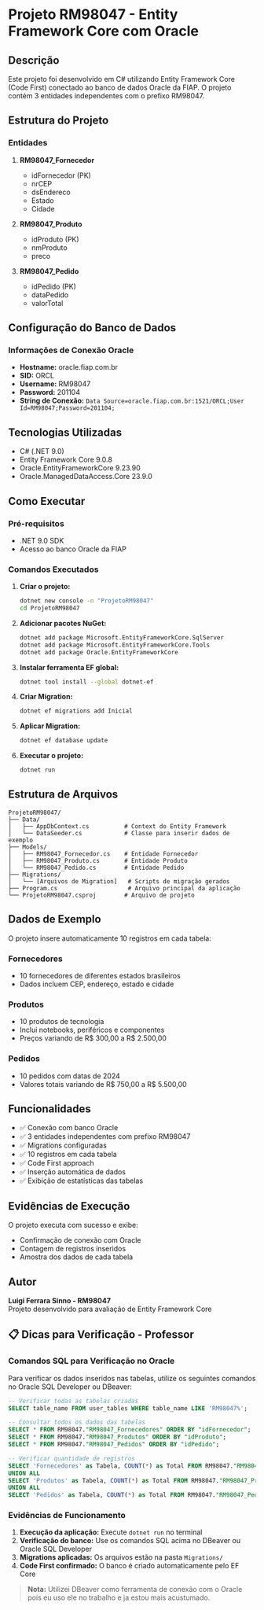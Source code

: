 # Projeto RM98047 - Entity Framework Core com Oracle

## Descrição
Este projeto foi desenvolvido em C# utilizando Entity Framework Core (Code First) conectado ao banco de dados Oracle da FIAP. O projeto contém 3 entidades independentes com o prefixo RM98047.

## Estrutura do Projeto

### Entidades
1. **RM98047_Fornecedor**
   - idFornecedor (PK)
   - nrCEP
   - dsEndereco
   - Estado
   - Cidade

2. **RM98047_Produto**
   - idProduto (PK)
   - nmProduto
   - preco

3. **RM98047_Pedido**
   - idPedido (PK)
   - dataPedido
   - valorTotal

## Configuração do Banco de Dados

### Informações de Conexão Oracle
- **Hostname:** oracle.fiap.com.br
- **SID:** ORCL
- **Username:** RM98047
- **Password:** 201104
- **String de Conexão:** `Data Source=oracle.fiap.com.br:1521/ORCL;User Id=RM98047;Password=201104;`

## Tecnologias Utilizadas
- C# (.NET 9.0)
- Entity Framework Core 9.0.8
- Oracle.EntityFrameworkCore 9.23.90
- Oracle.ManagedDataAccess.Core 23.9.0

## Como Executar

### Pré-requisitos
- .NET 9.0 SDK
- Acesso ao banco Oracle da FIAP

### Comandos Executados

1. **Criar o projeto:**
   ```bash
   dotnet new console -n "ProjetoRM98047"
   cd ProjetoRM98047
   ```

2. **Adicionar pacotes NuGet:**
   ```bash
   dotnet add package Microsoft.EntityFrameworkCore.SqlServer
   dotnet add package Microsoft.EntityFrameworkCore.Tools
   dotnet add package Oracle.EntityFrameworkCore
   ```

3. **Instalar ferramenta EF global:**
   ```bash
   dotnet tool install --global dotnet-ef
   ```

4. **Criar Migration:**
   ```bash
   dotnet ef migrations add Inicial
   ```

5. **Aplicar Migration:**
   ```bash
   dotnet ef database update
   ```

6. **Executar o projeto:**
   ```bash
   dotnet run
   ```

## Estrutura de Arquivos

```
ProjetoRM98047/
├── Data/
│   ├── AppDbContext.cs          # Context do Entity Framework
│   └── DataSeeder.cs            # Classe para inserir dados de exemplo
├── Models/
│   ├── RM98047_Fornecedor.cs    # Entidade Fornecedor
│   ├── RM98047_Produto.cs       # Entidade Produto
│   └── RM98047_Pedido.cs        # Entidade Pedido
├── Migrations/
│   └── [Arquivos de Migration]   # Scripts de migração gerados
├── Program.cs                    # Arquivo principal da aplicação
└── ProjetoRM98047.csproj        # Arquivo de projeto
```

## Dados de Exemplo

O projeto insere automaticamente 10 registros em cada tabela:

### Fornecedores
- 10 fornecedores de diferentes estados brasileiros
- Dados incluem CEP, endereço, estado e cidade

### Produtos
- 10 produtos de tecnologia
- Inclui notebooks, periféricos e componentes
- Preços variando de R$ 300,00 a R$ 2.500,00

### Pedidos
- 10 pedidos com datas de 2024
- Valores totais variando de R$ 750,00 a R$ 5.500,00

## Funcionalidades

- ✅ Conexão com banco Oracle
- ✅ 3 entidades independentes com prefixo RM98047
- ✅ Migrations configuradas
- ✅ 10 registros em cada tabela
- ✅ Code First approach
- ✅ Inserção automática de dados
- ✅ Exibição de estatísticas das tabelas

## Evidências de Execução

O projeto executa com sucesso e exibe:
- Confirmação de conexão com Oracle
- Contagem de registros inseridos
- Amostra dos dados de cada tabela

## Autor
**Luigi Ferrara Sinno - RM98047**  
Projeto desenvolvido para avaliação de Entity Framework Core

## 📋 Dicas para Verificação - Professor

### Comandos SQL para Verificação no Oracle

Para verificar os dados inseridos nas tabelas, utilize os seguintes comandos no Oracle SQL Developer ou DBeaver:

```sql
-- Verificar todas as tabelas criadas
SELECT table_name FROM user_tables WHERE table_name LIKE 'RM98047%';

-- Consultar todos os dados das tabelas
SELECT * FROM RM98047."RM98047_Fornecedores" ORDER BY "idFornecedor";
SELECT * FROM RM98047."RM98047_Produtos" ORDER BY "idProduto";  
SELECT * FROM RM98047."RM98047_Pedidos" ORDER BY "idPedido";

-- Verificar quantidade de registros
SELECT 'Fornecedores' as Tabela, COUNT(*) as Total FROM RM98047."RM98047_Fornecedores"
UNION ALL
SELECT 'Produtos' as Tabela, COUNT(*) as Total FROM RM98047."RM98047_Produtos"
UNION ALL  
SELECT 'Pedidos' as Tabela, COUNT(*) as Total FROM RM98047."RM98047_Pedidos";
```

### Evidências de Funcionamento

1. **Execução da aplicação:** Execute `dotnet run` no terminal
2. **Verificação do banco:** Use os comandos SQL acima no DBeaver ou Oracle SQL Developer
3. **Migrations aplicadas:** Os arquivos estão na pasta `Migrations/`
4. **Code First confirmado:** O banco é criado automaticamente pelo EF Core

> **Nota:** Utilizei DBeaver como ferramenta de conexão com o Oracle pois eu uso ele no trabalho e ja estou mais acustumado.
